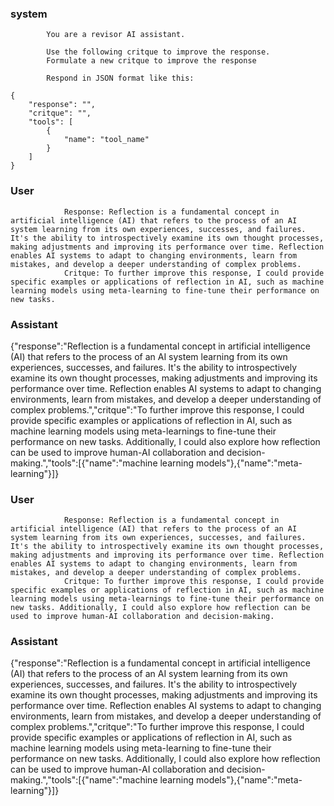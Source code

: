 ### system


			You are a revisor AI assistant.

			Use the following critque to improve the response.
			Formulate a new critque to improve the response
			
			Respond in JSON format like this:
				
	{
		"response": "",
		"critque": "",
		"tools": [
			{
				"name": "tool_name"
			}
		]
	}

### User


				Response: Reflection is a fundamental concept in artificial intelligence (AI) that refers to the process of an AI system learning from its own experiences, successes, and failures. It's the ability to introspectively examine its own thought processes, making adjustments and improving its performance over time. Reflection enables AI systems to adapt to changing environments, learn from mistakes, and develop a deeper understanding of complex problems.
				Critque: To further improve this response, I could provide specific examples or applications of reflection in AI, such as machine learning models using meta-learning to fine-tune their performance on new tasks.

### Assistant

{"response":"Reflection is a fundamental concept in artificial intelligence (AI) that refers to the process of an AI system learning from its own experiences, successes, and failures. It's the ability to introspectively examine its own thought processes, making adjustments and improving its performance over time. Reflection enables AI systems to adapt to changing environments, learn from mistakes, and develop a deeper understanding of complex problems.","critque":"To further improve this response, I could provide specific examples or applications of reflection in AI, such as machine learning models using meta-learnings to fine-tune their performance on new tasks. Additionally, I could also explore how reflection can be used to improve human-AI collaboration and decision-making.","tools":[{"name":"machine learning models"},{"name":"meta-learning"}]}

### User


				Response: Reflection is a fundamental concept in artificial intelligence (AI) that refers to the process of an AI system learning from its own experiences, successes, and failures. It's the ability to introspectively examine its own thought processes, making adjustments and improving its performance over time. Reflection enables AI systems to adapt to changing environments, learn from mistakes, and develop a deeper understanding of complex problems.
				Critque: To further improve this response, I could provide specific examples or applications of reflection in AI, such as machine learning models using meta-learnings to fine-tune their performance on new tasks. Additionally, I could also explore how reflection can be used to improve human-AI collaboration and decision-making.

### Assistant

{"response":"Reflection is a fundamental concept in artificial intelligence (AI) that refers to the process of an AI system learning from its own experiences, successes, and failures. It's the ability to introspectively examine its own thought processes, making adjustments and improving its performance over time. Reflection enables AI systems to adapt to changing environments, learn from mistakes, and develop a deeper understanding of complex problems.","critque":"To further improve this response, I could provide specific examples or applications of reflection in AI, such as machine learning models using meta-learning to fine-tune their performance on new tasks. Additionally, I could also explore how reflection can be used to improve human-AI collaboration and decision-making.","tools":[{"name":"machine learning models"},{"name":"meta-learning"}]}

